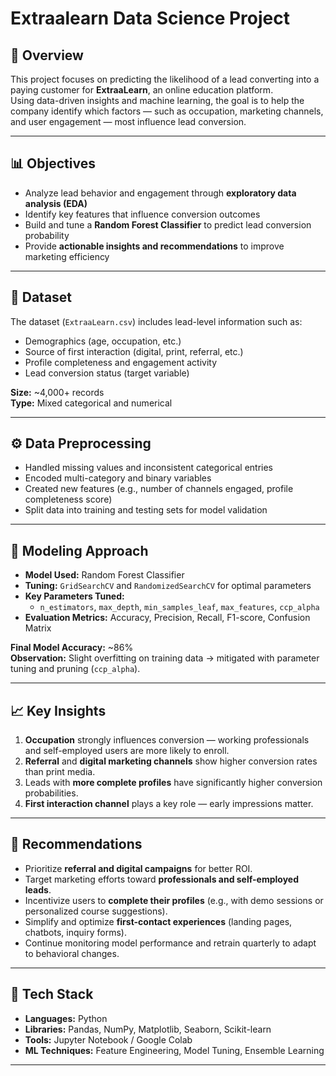 # Extraalearn Data Science Project
## 🧭 Overview
This project focuses on predicting the likelihood of a lead converting into a paying customer for **ExtraaLearn**, an online education platform.  
Using data-driven insights and machine learning, the goal is to help the company identify which factors — such as occupation, marketing channels, and user engagement — most influence lead conversion.

---

## 📊 Objectives
- Analyze lead behavior and engagement through **exploratory data analysis (EDA)**  
- Identify key features that influence conversion outcomes  
- Build and tune a **Random Forest Classifier** to predict lead conversion probability  
- Provide **actionable insights and recommendations** to improve marketing efficiency  

---

## 🧩 Dataset
The dataset (`ExtraaLearn.csv`) includes lead-level information such as:
- Demographics (age, occupation, etc.)  
- Source of first interaction (digital, print, referral, etc.)  
- Profile completeness and engagement activity  
- Lead conversion status (target variable)

**Size:** ~4,000+ records  
**Type:** Mixed categorical and numerical  

---

## ⚙️ Data Preprocessing
- Handled missing values and inconsistent categorical entries  
- Encoded multi-category and binary variables  
- Created new features (e.g., number of channels engaged, profile completeness score)  
- Split data into training and testing sets for model validation  

---

## 🧠 Modeling Approach
- **Model Used:** Random Forest Classifier  
- **Tuning:** `GridSearchCV` and `RandomizedSearchCV` for optimal parameters  
- **Key Parameters Tuned:**
  - `n_estimators`, `max_depth`, `min_samples_leaf`, `max_features`, `ccp_alpha`
- **Evaluation Metrics:** Accuracy, Precision, Recall, F1-score, Confusion Matrix

**Final Model Accuracy:** ~86%  
**Observation:** Slight overfitting on training data → mitigated with parameter tuning and pruning (`ccp_alpha`).

---

## 📈 Key Insights
1. **Occupation** strongly influences conversion — working professionals and self-employed users are more likely to enroll.  
2. **Referral** and **digital marketing channels** show higher conversion rates than print media.  
3. Leads with **more complete profiles** have significantly higher conversion probabilities.  
4. **First interaction channel** plays a key role — early impressions matter.  

---

## 🚀 Recommendations
- Prioritize **referral and digital campaigns** for better ROI.  
- Target marketing efforts toward **professionals and self-employed leads**.  
- Incentivize users to **complete their profiles** (e.g., with demo sessions or personalized course suggestions).  
- Simplify and optimize **first-contact experiences** (landing pages, chatbots, inquiry forms).  
- Continue monitoring model performance and retrain quarterly to adapt to behavioral changes.

---

## 🧰 Tech Stack
- **Languages:** Python  
- **Libraries:** Pandas, NumPy, Matplotlib, Seaborn, Scikit-learn  
- **Tools:** Jupyter Notebook / Google Colab  
- **ML Techniques:** Feature Engineering, Model Tuning, Ensemble Learning  

---

